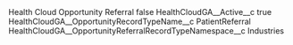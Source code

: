 <?xml version="1.0" encoding="UTF-8"?>
<CustomMetadata xmlns="http://soap.sforce.com/2006/04/metadata" xmlns:xsi="http://www.w3.org/2001/XMLSchema-instance" xmlns:xsd="http://www.w3.org/2001/XMLSchema">
    <label>Health Cloud Opportunity Referral</label>
    <protected>false</protected>
    <values>
        <field>HealthCloudGA__Active__c</field>
        <value xsi:type="xsd:boolean">true</value>
    </values>
    <values>
        <field>HealthCloudGA__OpportunityRecordTypeName__c</field>
        <value xsi:type="xsd:string">PatientReferral</value>
    </values>
    <values>
        <field>HealthCloudGA__OpportunityReferralRecordTypeNamespace__c</field>
        <value xsi:type="xsd:string">Industries</value>
    </values>
</CustomMetadata>
